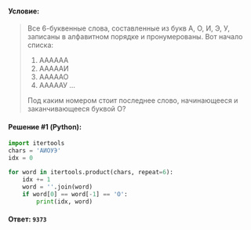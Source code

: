 #### Условие:

> Все 6-буквенные слова, составленные из букв А, О, И, Э, У, записаны в алфавитном порядке и пронумерованы. Вот начало списка:
> 
> 1. АААААА
> 2. АААААИ
> 3. АААААО
> 4. АААААУ
> ...
> 
> Под каким номером стоит последнее слово, начинающееся и заканчивающееся буквой О? 

#### Решение #1 (Python):
```python
import itertools
chars = 'АИОУЭ'
idx = 0

for word in itertools.product(chars, repeat=6):
    idx += 1
    word = ''.join(word)
    if word[0] == word[-1] == 'О':
        print(idx, word)
```

#### Ответ: `9373`
